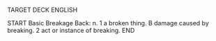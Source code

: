 TARGET DECK
ENGLISH

START
Basic
Breakage
Back: n. 1 a broken thing. B damage caused by breaking. 2 act or instance of breaking.
END
